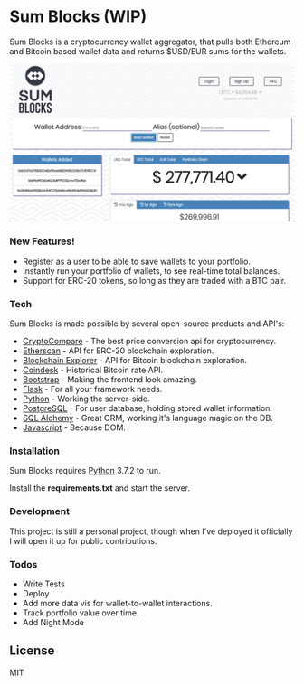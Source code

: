 # Sum Blocks (WIP)


Sum Blocks is a cryptocurrency wallet aggregator, that pulls both Ethereum and Bitcoin based wallet data and returns $USD/EUR sums for the wallets. 

![Sum_Blocks Intro](https://raw.githubusercontent.com/kgmajor/projectsumblocks/master/screenshot.png)

### New Features!

  - Register as a user to be able to save wallets to your portfolio.
  - Instantly run your portfolio of wallets, to see real-time total balances. 
  - Support for ERC-20 tokens, so long as they are traded with a BTC pair.




### Tech

Sum Blocks is made possible by several open-source products and API's:

* [CryptoCompare](https://min-api.cryptocompare.com) - The best price conversion api for cryptocurrency.
* [Etherscan](https://etherscan.io) - API for ERC-20 blockchain exploration. 
* [Blockchain Explorer](https://blockchain.info) - API for Bitcoin blockchain exploration.
* [Coindesk](https://www.coindesk.com/api) - Historical Bitcoin rate API.
* [Bootstrap](getbootstrap.com) - Making the frontend look amazing.
* [Flask](http://flask.pocoo.org/) - For all your framework needs.
* [Python](https://www.python.org/) - Working the server-side.
* [PostgreSQL](https://www.postgresql.org/) - For user database, holding stored wallet information.
* [SQL Alchemy](https://www.sqlalchemy.org/) - Great ORM, working it's language magic on the DB. 
* [Javascript](https://www.javascript.com/) - Because DOM. 

### Installation

Sum Blocks requires [Python](https://www.python.org/) 3.7.2 to run.

Install the **requirements.txt** and start the server.

### Development

This project is still a personal project, though when I've deployed it officially I will open it up for public contributions. 


### Todos

 - Write Tests
 - Deploy
 - Add more data vis for wallet-to-wallet interactions. 
 - Track portfolio value over time. 
 - Add Night Mode

License
----

MIT
